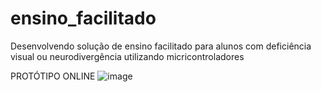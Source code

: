 # ensino_facilitado
Desenvolvendo solução de ensino facilitado para alunos com deficiência visual ou neurodivergência utilizando micricontroladores

PROTÓTIPO ONLINE
![image](https://github.com/solanumspp/ensino_facilitado/assets/109805939/4c43f6d8-487a-4fa7-8b67-7c416cc649e8)
